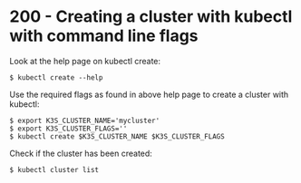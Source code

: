 # 200 - Creating a cluster with kubectl with command line flags

Look at the help page on kubectl create:

```
$ kubectl create --help
```

Use the required flags as found in above help page to create a cluster with kubectl:

```
$ export K3S_CLUSTER_NAME='mycluster'
$ export K3S_CLUSTER_FLAGS=''
$ kubectl create $K3S_CLUSTER_NAME $K3S_CLUSTER_FLAGS
```

Check if the cluster has been created:

```
$ kubectl cluster list
```
